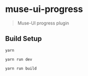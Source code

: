 # muse-ui-progress

> Muse-UI progress plugin

## Build Setup

``` bash
yarn 

yarn run dev

yarn run build
```
